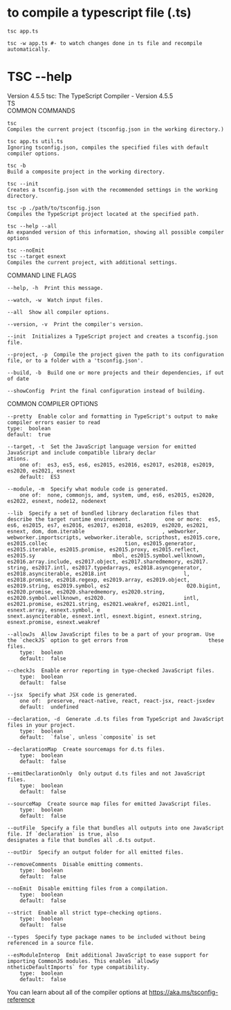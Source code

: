 # to compile a typescript file (.ts)

    tsc app.ts

    tsc -w app.ts #- to watch changes done in ts file and recompile automatically.

# TSC --help

Version 4.5.5
tsc: The TypeScript Compiler - Version 4.5.5                                                                            
                                                                                                                    TS  
COMMON COMMANDS
    
    tsc
    Compiles the current project (tsconfig.json in the working directory.)
    
    tsc app.ts util.ts
    Ignoring tsconfig.json, compiles the specified files with default compiler options.
    
    tsc -b
    Build a composite project in the working directory.
    
    tsc --init
    Creates a tsconfig.json with the recommended settings in the working directory.
    
    tsc -p ./path/to/tsconfig.json
    Compiles the TypeScript project located at the specified path.
    
    tsc --help --all
    An expanded version of this information, showing all possible compiler options
    
    tsc --noEmit
    tsc --target esnext
    Compiles the current project, with additional settings.

COMMAND LINE FLAGS

    --help, -h  Print this message.

    --watch, -w  Watch input files.

    --all  Show all compiler options.

    --version, -v  Print the compiler's version.

    --init  Initializes a TypeScript project and creates a tsconfig.json file.

    --project, -p  Compile the project given the path to its configuration file, or to a folder with a 'tsconfig.json'.    

    --build, -b  Build one or more projects and their dependencies, if out of date

    --showConfig  Print the final configuration instead of building.

COMMON COMPILER OPTIONS

    --pretty  Enable color and formatting in TypeScript's output to make compiler errors easier to read
    type:  boolean
    default:  true

    --target, -t  Set the JavaScript language version for emitted JavaScript and include compatible library declar                         ations.
        one of:  es3, es5, es6, es2015, es2016, es2017, es2018, es2019, es2020, es2021, esnext
        default:  ES3

    --module, -m  Specify what module code is generated.
        one of:  none, commonjs, amd, system, umd, es6, es2015, es2020, es2022, esnext, node12, nodenext

    --lib  Specify a set of bundled library declaration files that describe the target runtime environment.           one or more:  es5, es6, es2015, es7, es2016, es2017, es2018, es2019, es2020, es2021, esnext, dom, dom.iterable                         , webworker, webworker.importscripts, webworker.iterable, scripthost, es2015.core, es2015.collec                         tion, es2015.generator, es2015.iterable, es2015.promise, es2015.proxy, es2015.reflect, es2015.sy                         mbol, es2015.symbol.wellknown, es2016.array.include, es2017.object, es2017.sharedmemory, es2017.                         string, es2017.intl, es2017.typedarrays, es2018.asyncgenerator, es2018.asynciterable, es2018.int                         l, es2018.promise, es2018.regexp, es2019.array, es2019.object, es2019.string, es2019.symbol, es2                         020.bigint, es2020.promise, es2020.sharedmemory, es2020.string, es2020.symbol.wellknown, es2020.                         intl, es2021.promise, es2021.string, es2021.weakref, es2021.intl, esnext.array, esnext.symbol, e                         snext.asynciterable, esnext.intl, esnext.bigint, esnext.string, esnext.promise, esnext.weakref  

    --allowJs  Allow JavaScript files to be a part of your program. Use the `checkJS` option to get errors from                          these files.
        type:  boolean
        default:  false

    --checkJs  Enable error reporting in type-checked JavaScript files.
        type:  boolean
        default:  false

    --jsx  Specify what JSX code is generated.
        one of:  preserve, react-native, react, react-jsx, react-jsxdev
        default:  undefined

    --declaration, -d  Generate .d.ts files from TypeScript and JavaScript files in your project.
        type:  boolean
        default:  `false`, unless `composite` is set

    --declarationMap  Create sourcemaps for d.ts files.
        type:  boolean
        default:  false

    --emitDeclarationOnly  Only output d.ts files and not JavaScript files.
        type:  boolean
        default:  false

    --sourceMap  Create source map files for emitted JavaScript files.
        type:  boolean
        default:  false

    --outFile  Specify a file that bundles all outputs into one JavaScript file. If `declaration` is true, also                          designates a file that bundles all .d.ts output.

    --outDir  Specify an output folder for all emitted files.

    --removeComments  Disable emitting comments.
        type:  boolean
        default:  false

    --noEmit  Disable emitting files from a compilation.
        type:  boolean
        default:  false

    --strict  Enable all strict type-checking options.
        type:  boolean
        default:  false

    --types  Specify type package names to be included without being referenced in a source file.

    --esModuleInterop  Emit additional JavaScript to ease support for importing CommonJS modules. This enables `allowSy                         ntheticDefaultImports` for type compatibility.
        type:  boolean
        default:  false

You can learn about all of the compiler options at https://aka.ms/tsconfig-reference